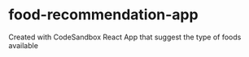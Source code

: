 # food-recommendation-app
Created with CodeSandbox
React App that suggest the type of foods available

